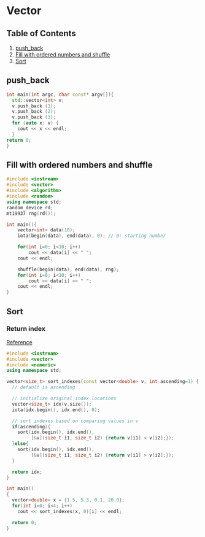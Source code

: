 # Vector

## Table of Contents
1. [push_back](#push_back)
2. [Fill with ordered numbers and shuffle](#fill-with-ordered-numbers-and-shuffle)
3. [Sort](#sort)

## push_back
```cpp
int main(int argc, char const* argv[]){
  std::vector<int> v;
  v.push_back (1);
  v.push_back (2);
  v.push_back (3);
  for (auto x: v) {
    cout << x << endl;
  }
return 0;
}
```
## Fill with ordered numbers and shuffle
```cpp
#include <iostream>
#include <vector>
#include <algorithm>
#include <random>
using namespace std;
random_device rd;
mt19937 rng(rd());

int main(){
	vector<int> data(10);
	iota(begin(data), end(data), 0); // 0: starting number

	for(int i=0; i<10; i++)
		cout << data[i] << " ";
	cout << endl;

	shuffle(begin(data), end(data), rng);
	for(int i=0; i<10; i++)
		cout << data[i] << " ";
	cout << endl;
}
```

## Sort

### Return index
[Reference](https://stackoverflow.com/questions/25921706/creating-a-vector-of-indices-of-a-sorted-vector)
```cpp
#include <iostream>
#include <vector>
#include <numeric>
using namespace std;

vector<size_t> sort_indexes(const vector<double> v, int ascending=1) {
  // default is ascending

  // initialize original index locations
  vector<size_t> idx(v.size());
  iota(idx.begin(), idx.end(), 0);

  // sort indexes based on comparing values in v
  if(ascending){
    sort(idx.begin(), idx.end(),
         [&v](size_t i1, size_t i2) {return v[i1] < v[i2];});
  }else{
    sort(idx.begin(), idx.end(),
         [&v](size_t i1, size_t i2) {return v[i1] > v[i2];});
  }

  return idx;
}

int main()
{
  vector<double> x = {1.5, 5.3, 0.1, 20.0};
  for(int i=0; i<4; i++)
    cout << sort_indexes(x, 0)[i] << endl;

  return 0;
}
```
